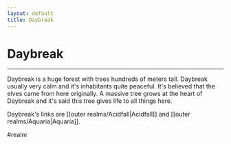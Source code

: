 ```yaml
---
layout: default
title: Daybreak
---
```


# Daybreak

---

Daybreak is a huge forest with trees hundreds of meters tall. Daybreak usually very calm and it's inhabitants quite peaceful. It's believed that the elves came from here originally. A massive tree grows at the heart of Daybreak and it's said this tree gives life to all things here.

Daybreak's links are [[outer realms/Acidfall|Acidfall]] and [[outer realms/Aquaria|Aquaria]].

#realm
